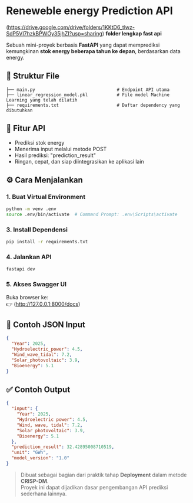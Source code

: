 # Reneweble energy Prediction API
(https://drive.google.com/drive/folders/1KKtD6_tlwz-SdP5VI7hzkBPWOy35jhZI?usp=sharing) **folder lengkap fast api**

Sebuah mini-proyek berbasis **FastAPI** yang dapat memprediksi kemungkinan **stok energy beberapa tahun ke depan**, berdasarkan data energy.


## 📁 Struktur File

```
├── main.py                               # Endpoint API utama
├── linear_regression_model.pkl           # File model Machine Learning yang telah dilatih                           
├── requirements.txt                      # Daftar dependency yang dibutuhkan
```

## 🚀 Fitur API

- Prediksi stok energy
- Menerima input melalui metode POST
- Hasil prediksi: "prediction_result"
- Ringan, cepat, dan siap diintegrasikan ke aplikasi lain

## ⚙️ Cara Menjalankan


### 1. Buat Virtual Environment

```bash
python -m venv .env
source .env/bin/activate  # Command Prompt: .env\Scripts\activate
```

### 3. Install Dependensi

```bash
pip install -r requirements.txt
```

### 4. Jalankan API

```bash
fastapi dev
```

### 5. Akses Swagger UI

Buka browser ke:  
👉 (http://127.0.0.1:8000/docs)

## 🧪 Contoh JSON Input

```json
{
  "Year": 2025,
  "Hydroelectric_power": 4.5,
  "Wind_wave_tidal": 7.2,
  "Solar_photovoltaic": 3.9,
  "Bioenergy": 5.1
}
```

## ✅ Contoh Output

```json
{
  "input": {
    "Year": 2025,
    "Hydroelectric power": 4.5,
    "Wind, wave, tidal": 7.2,
    "Solar photovoltaic": 3.9,
    "Bioenergy": 5.1
  },
  "prediction_result": 32.42895008710519,
  "unit": "GWh",
  "model_version": "1.0"
}
```


> Dibuat sebagai bagian dari praktik tahap **Deployment** dalam metode **CRISP-DM**.  
> Proyek ini dapat dijadikan dasar pengembangan API prediksi sederhana lainnya.

